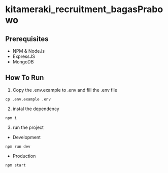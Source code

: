 # kitameraki_recruitment_bagasPrabowo

## Prerequisites
- NPM & NodeJs
- ExpressJS
- MongoDB

## How To Run
1. Copy the .env.example to .env and fill the .env file
```
cp .env.example .env
```
2. instal the dependency
```
npm i
```
3. run the project
- Development
```
npm run dev
```
- Production 
```
npm start
```

